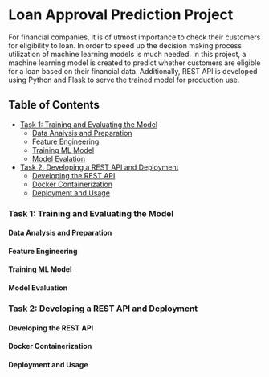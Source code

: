 # Loan Approval Prediction Project
For financial companies, it is of utmost importance to check their customers for eligibility to loan. In order to speed up the decision making process utilization of machine learning models is much needed.
In this project, a machine learning model is created to predict whether customers are eligible for a loan based on their financial data. Additionally, REST API is developed using Python and Flask to serve the trained model for production use.

## Table of Contents
- [Task 1: Training and Evaluating the Model](#task-1)
  - [Data Analysis and Preparation](#data-analysis-and-pred)
  - [Feature Engineering](#feature-eng)
  - [Training ML Model](#training)
  - [Model Evalation](#model-eval)
- [Task 2: Developing a REST API and Deployment](#task-2)
  - [Developing the REST API](#api)
  - [Docker Containerization](#docker)
  - [Deployment and Usage](#deploy)

### Task 1: Training and Evaluating the Model

#### Data Analysis and Preparation

#### Feature Engineering

#### Training ML Model

#### Model Evaluation


### Task 2: Developing a REST API and Deployment

#### Developing the REST API



#### Docker Containerization

#### Deployment and Usage


